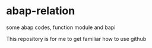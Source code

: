 # abap-relation
some abap codes, function module and bapi

This repository is for me to get familiar how to use github

